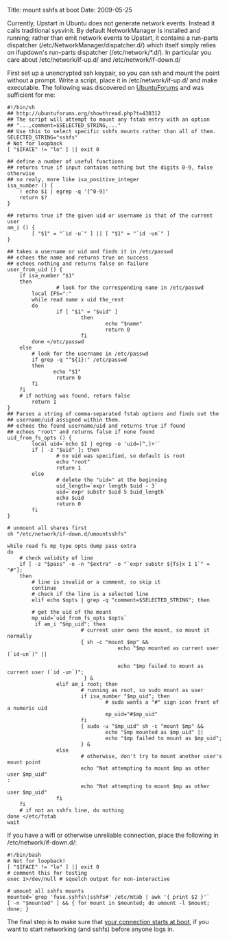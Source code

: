 Title: mount sshfs at boot
Date: 2009-05-25

Currently, Upstart in Ubuntu does not generate network events. Instead it
calls traditional sysvinit. By default NetworkManager is installed and
running; rather than emit network events to Upstart, it contains a run-parts
dispatcher (/etc/NetworkManager/dispatcher.d/) which itself simply relies on
ifupdown's run-parts dispatcher (/etc/network/*.d/). In particular you care
about /etc/network/if-up.d/ and /etc/network/if-down.d/

First set up a unencrypted ssh keypair, so you can ssh and mount the point
without a prompt. Write a script, place it in /etc/network/if-up.d/ and make
executable. The following was discovered on [UbuntuForums][1] and was
sufficient for me:



    #!/bin/sh
    ## http://ubuntuforums.org/showthread.php?t=430312
    ## The script will attempt to mount any fstab entry with an option
    ## "...,comment=$SELECTED_STRING,..."
    ## Use this to select specific sshfs mounts rather than all of them.
    SELECTED_STRING="sshfs"
    # Not for loopback
    [ "$IFACE" != "lo" ] || exit 0

    ## define a number of useful functions
    ## returns true if input contains nothing but the digits 0-9, false otherwise
    ## so realy, more like isa_positive_integer
    isa_number () {
        ! echo $1 | egrep -q '[^0-9]'
        return $?
    }

    ## returns true if the given uid or username is that of the current user
    am_i () {
            [ "$1" = "`id -u`" ] || [ "$1" = "`id -un`" ]
    }

    ## takes a username or uid and finds it in /etc/passwd
    ## echoes the name and returns true on success
    ## echoes nothing and returns false on failure
    user_from_uid () {
        if isa_number "$1"
        then
                    # look for the corresponding name in /etc/passwd
            local IFS=":"
            while read name x uid the_rest
            do
                    if [ "$1" = "$uid" ]
                            then
                                    echo "$name"
                                    return 0
                            fi
            done </etc/passwd
        else
            # look for the username in /etc/passwd
            if grep -q "^${1}:" /etc/passwd
            then
                   echo "$1"
                    return 0
            fi
        fi
        # if nothing was found, return false
            return 1
    }
    ## Parses a string of comma-separated fstab options and finds out the
    ## username/uid assigned within them.
    ## echoes the found username/uid and returns true if found
    ## echoes "root" and returns false if none found
    uid_from_fs_opts () {
            local uid=`echo $1 | egrep -o 'uid=[^,]+'`
            if [ -z "$uid" ]; then
                    # no uid was specified, so default is root
                    echo "root"
                    return 1
            else
                    # delete the "uid=" at the beginning
                    uid_length=`expr length $uid - 3`
                    uid=`expr substr $uid 5 $uid_length`
                    echo $uid
                    return 0
            fi
    }

    # unmount all shares first
    sh "/etc/network/if-down.d/umountsshfs"

    while read fs mp type opts dump pass extra
    do
        # check validity of line
        if [ -z "$pass" -o -n "$extra" -o "`expr substr ${fs}x 1 1`" = "#"];
        then
            # line is invalid or a comment, so skip it
            continue
            # check if the line is a selected line
            elif echo $opts | grep -q "comment=$SELECTED_STRING"; then

            # get the uid of the mount
            mp_uid=`uid_from_fs_opts $opts`
             if am_i "$mp_uid"; then
                            # current user owns the mount, so mount it normally
                            { sh -c "mount $mp" &&
                                        echo "$mp mounted as current user (`id-un`)" ||

                                        echo "$mp failed to mount as current user (`id -un`)";
                             } &
                    elif am_i root; then
                            # running as root, so sudo mount as user
                            if isa_number "$mp_uid"; then
                                    # sudo wants a "#" sign icon front of a numeric uid
                                    mp_uid="#$mp_uid"
                            fi
                            { sudo -u "$mp_uid" sh -c "mount $mp" &&
                                    echo "$mp mounted as $mp_uid" ||
                                    echo "$mp failed to mount as $mp_uid";
                            } &
                    else
                            # otherwise, don't try to mount another user's mount point
                            echo "Not attempting to mount $mp as other user $mp_uid"
    :
                            echo "Not attempting to mount $mp as other user $mp_uid"
                    fi
        fi
        # if not an sshfs line, do nothing
    done </etc/fstab
    wait

If you have a wifi or otherwise unreliable connection, place the following in
/etc/network/if-down.d/:



    #!/bin/bash
    # Not for loopback!
    [ "$IFACE" != "lo" ] || exit 0
    # comment this for testing
    exec 1>/dev/null # squelch output for non-interactive

    # umount all sshfs mounts
    mounted=`grep 'fuse.sshfs\|sshfs#' /etc/mtab | awk '{ print $2 }'`
    [ -n "$mounted" ] && { for mount in $mounted; do umount -l $mount; done; }

The final step is to make sure that [your connection starts at boot][2], if
you want to start networking (and sshfs) before anyone logs in.

   [1]: http://ubuntuforums.org/showthread.php?t=430312

   [2]: https://help.ubuntu.com/community/NetworkManager0.7#Adding%20Wired%20connections

